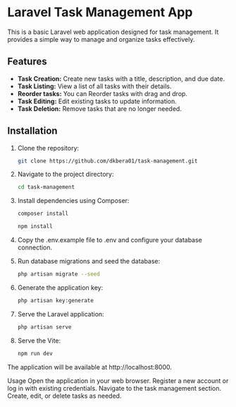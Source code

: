 # Laravel Task Management App

This is a basic Laravel web application designed for task management. It provides a simple way to manage and organize tasks effectively.

## Features

-   **Task Creation:** Create new tasks with a title, description, and due date.
-   **Task Listing:** View a list of all tasks with their details.
-   **Reorder tasks:** You can Reorder tasks with drag and drop.
-   **Task Editing:** Edit existing tasks to update information.
-   **Task Deletion:** Remove tasks that are no longer needed.

## Installation

1. Clone the repository:

    ```bash
    git clone https://github.com/dkbera01/task-management.git

    ```

2. Navigate to the project directory:

    ```bash
    cd task-management

    ```

3. Install dependencies using Composer:

    ```bash
    composer install

    npm install

    ```

4. Copy the .env.example file to .env and configure your database connection.

5. Run database migrations and seed the database:

    ```bash
    php artisan migrate --seed

    ```

6. Generate the application key:

    ```bash
    php artisan key:generate

    ```

7. Serve the Laravel application:

    ```bash
    php artisan serve

    ```

8. Serve the Vite:
    ```bash
    npm run dev
    ```

The application will be available at http://localhost:8000.

Usage
Open the application in your web browser.
Register a new account or log in with existing credentials.
Navigate to the task management section.
Create, edit, or delete tasks as needed.
